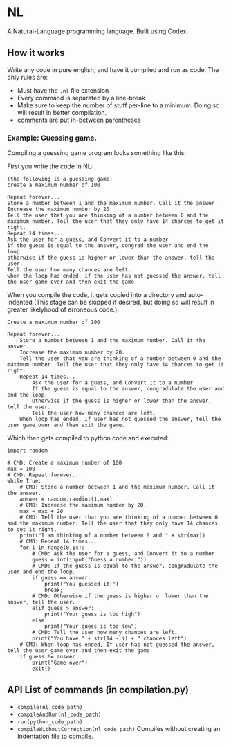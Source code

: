 # NL
A Natural-Language programming language.
Built using Codex.

## How it works
Write any code in pure english, and have it compiled and run as code. The only rules are:
* Must have the `.nl` file extension
* Every command is separated by a line-break
* Make sure to keep the number of stuff per-line to a minimum. Doing so will result in better compilation.
* comments are put in-between parentheses

### Example: Guessing game.
Compiling a guessing game program looks something like this:

First you write the code in NL:

```
(the following is a guessing game)
create a maximum number of 100

Repeat forever...
Store a number between 1 and the maximum number. Call it the answer.
Increase the maximum number by 20
Tell the user that you are thinking of a number between 0 and the maximum number. Tell the user that they only have 14 chances to get it right.
Repeat 14 times...
Ask the user for a guess, and Convert it to a number
if the guess is equal to the answer, congrad the user and end the loop.
otherwise if the guess is higher or lower than the answer, tell the user.
Tell the user how many chances are left.
when the loop has ended, if the user has not guessed the answer, tell the user game over and then exit the game
```

When you compile the code, it gets copied into a directory and auto-indented (This stage can be skipped if desired, but doing so will result in greater likelyhood of erroneous code.):
```
Create a maximum number of 100

Repeat forever...
    Store a number between 1 and the maximum number. Call it the answer.
    Increase the maximum number by 20.
    Tell the user that you are thinking of a number between 0 and the maximum number. Tell the user that they only have 14 chances to get it right.
    Repeat 14 times...
        Ask the user for a guess, and Convert it to a number
        If the guess is equal to the answer, congradulate the user and end the loop.
        Otherwise if the guess is higher or lower than the answer, tell the user.
        Tell the user how many chances are left.
    When loop has ended, If user has not guessed the answer, tell the user game over and then exit the game.
```

Which then gets compiled to python code and executed:

```{:.language-python}
import random

# CMD: Create a maximum number of 100
max = 100
# CMD: Repeat forever...
while True:
    # CMD: Store a number between 1 and the maximum number. Call it the answer.
    answer = random.randint(1,max)
    # CMD: Increase the maximum number by 20.
    max = max + 20
    # CMD: Tell the user that you are thinking of a number between 0 and the maximum number. Tell the user that they only have 14 chances to get it right.
    print("I am thinking of a number between 0 and " + str(max))
    # CMD: Repeat 14 times...
    for i in range(0,14):
        # CMD: Ask the user for a guess, and Convert it to a number
        guess = int(input("Guess a number:"))
        # CMD: If the guess is equal to the answer, congradulate the user and end the loop.
        if guess == answer:
            print("You guessed it!")
            break;
        # CMD: Otherwise if the guess is higher or lower than the answer, tell the user.
        elif guess > answer:
            print("Your guess is too high")
        else: 
            print("Your guess is too low")
        # CMD: Tell the user how many chances are left.
        print("You have " + str(14 - i) + " chances left")
    # CMD: When loop has ended, If user has not guessed the answer, tell the user game over and then exit the game.
    if guess != answer:
        print("Game over")
        exit()
```

## API List of commands (in compilation.py)
- ```compile(nl_code_path)```
- ```compileAndRun(nl_code_path)```
- ```run(python_code_path)```
- ```compileWithoutCorrection(nl_code_path)``` Compiles without creating an indentation file to compile.
